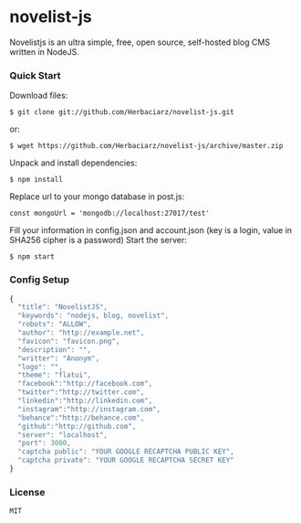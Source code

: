 # novelist-js
Novelistjs is an ultra simple, free, open source, self-hosted blog CMS written in NodeJS.

### Quick Start
Download files:
```
$ git clone git://github.com/Herbaciarz/novelist-js.git
```
or:
```
$ wget https://github.com/Herbaciarz/novelist-js/archive/master.zip
```
Unpack and install dependencies:
```
$ npm install
```
Replace url to your mongo database in post.js:
```
const mongoUrl = 'mongodb://localhost:27017/test'
```
Fill your information in config.json and account.json (key is a login, value in SHA256 cipher is a password)
Start the server:
```
$ npm start
```

### Config Setup
```javascript
{
  "title": "NovelistJS",
  "keywords": "nodejs, blog, novelist",
  "robots": "ALLOW",
  "author": "http://example.net",
  "favicon": "favicon.png",
  "description": "",
  "writter": "Anonym",
  "logo": "",
  "theme": "flatui",
  "facebook":"http://facebook.com",
  "twitter":"http://twitter.com",
  "linkedin":"http://linkedin.com",
  "instagram":"http://instagram.com",
  "behance":"http://behance.com",
  "github":"http://github.com",
  "server": "localhost",
  "port": 3000,
  "captcha public": "YOUR GOOGLE RECAPTCHA PUBLIC KEY",
  "captcha private": "YOUR GOOGLE RECAPTCHA SECRET KEY"
}
```

### License
```
MIT
```
